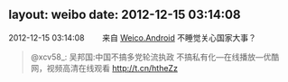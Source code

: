 layout: weibo
date: 2012-12-15 03:14:08
---
<meta name="referrer" content="no-referrer" />

2012-12-15 03:14:08  &nbsp;&nbsp;&nbsp;&nbsp;&nbsp;&nbsp; 来自 <a href="http://app.weibo.com/t/feed/l4RWD" rel="nofollow">Weico.Android</a>
不睡觉关心国家大事？
>  @xcv58_: 吴邦国:中国不搞多党轮流执政 不搞私有化—在线播放—优酷网，视频高清在线观看 http://t.cn/htheZz ​​​
